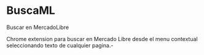 # BuscaML
Buscar en MercadoLibre

Chrome extension para buscar en Mercado Libre desde el menu contextual seleccionando texto de cualquier pagina.-
